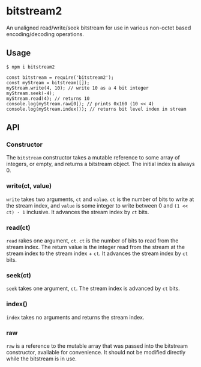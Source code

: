 # bitstream2

An unaligned read/write/seek bitstream for use in various non-octet based encoding/decoding operations.

## Usage

`$ npm i bitstream2`
```
const bitstream = require('bitstream2');
const myStream = bitstream([]);
myStream.write(4, 10); // write 10 as a 4 bit integer
myStream.seek(-4);
myStream.read(4); // returns 10
console.log(myStream.raw[0]); // prints 0x160 (10 << 4)
console.log(myStream.index()); // returns bit level index in stream
```
## API

### Constructor

The `bitstream` constructor takes a mutable reference to some array of integers, or empty, and returns a bitstream object. The initial index is always 0.

### write(ct, value)

`write` takes two arguments, `ct` and `value`. `ct` is the number of bits to write at the stream index, and `value` is some integer to write between 0 and `(1 << ct) - 1` inclusive. It advances the stream index by `ct` bits.

### read(ct)

`read` rakes one argument, `ct`. `ct` is the number of bits to read from the stream index. The return value is the integer read from the stream at the stream index to the stream index + `ct`. It advances the stream index by `ct` bits.

### seek(ct)

`seek` takes one argument, `ct`. The stream index is advanced by `ct` bits.

### index()

`index` takes no arguments and returns the stream index.

### raw

`raw` is a reference to the mutable array that was passed into the bitstream constructor, available for convenience. It should not be modified directly while the bitstream is in use.
